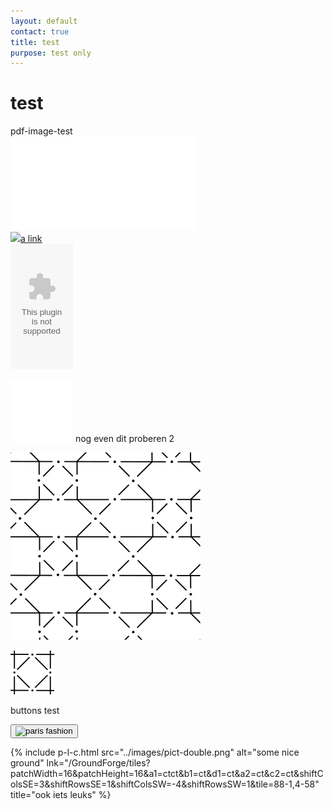 ```yaml
---
layout: default
contact: true
title: test
purpose: test only
---
```



<style>
.button
  background-color: blue;
  border: 6px;
  border-color: red;
  color: green;
  padding: 0px;
  cursor: pointer;
  box-shadow: 3px 3px #ebebeb;
}

.button:hover {
  background-color: green;
   
}
  
</style>

# test

pdf-image-test      
![tttt][pdf-test]        
<a href="../documents/streched-paris.pdf"><img src="../documents/streched-paris.pdf">a link</a>    
<embed type="image/pdf" src="../documents/streched-paris.pdf" width="100px" height="200px">                

<embed type="text/pdf" src="../documents/streched-paris.pdf" width="100px" height="100px">      
nog even dit proberen 2

[pdf-test]: ../documents/streched-paris.pdf

![test][svg-test]   

[svg-test]: ../images_wt/g61.svg

![test 2][test2]             

[test2]: ../images_wt/path866.png

buttons test

<a href="../images_stitches/paris-lcr.png">
<button type="button"><img title="paris fashion" src="../images_stitches/paris-lcr.png"></button>
</a>  

{% include p-l-c.html
  src="../images/pict-double.png"
  alt="some nice ground"
  lnk="/GroundForge/tiles?patchWidth=16&patchHeight=16&a1=ctct&b1=ct&d1=ct&a2=ct&c2=ct&shiftColsSE=3&shiftRowsSE=1&shiftColsSW=-4&shiftRowsSW=1&tile=88-1,4-58"
  title="ook iets leuks"
%}  


[p-paris-lcr]: ../images_stitches/paris-lcr.png            
[lijntje]: /GroundForge/tiles?patchWidth=16&patchHeight=16&a1=ctct&b1=ct&d1=ct&a2=ct&c2=ct&shiftColsSE=3&shiftRowsSE=1&shiftColsSW=-4&shiftRowsSW=1&tile=88-1,4-58


